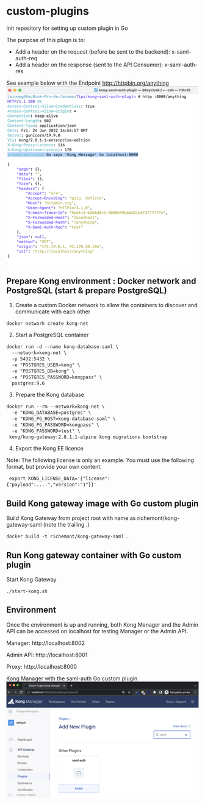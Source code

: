 # custom-plugins
Init repository for setting up custom plugin in Go

The purpose of this plugn is to:
- Add a header on the request (before be sent to the backend): x-saml-auth-req
- Add a header on the response (sent to the API Consumer): x-saml-auth-res

See example below with the Endpoint http://httpbin.org/anything
![manager](./image/saml-auth-plugin-result.png)

## Prepare Kong environment : Docker network and PostgreSQL (start & prepare PostgreSQL)
1) Create a custom Docker network to allow the containers to discover and communicate with each other
``` 
docker network create kong-net
``` 
2) Start a PostgreSQL container
```
docker run -d --name kong-database-saml \
  --network=kong-net \
  -p 5432:5432 \
  -e "POSTGRES_USER=kong" \
  -e "POSTGRES_DB=kong" \
  -e "POSTGRES_PASSWORD=kongpass" \
  postgres:9.6
```
3) Prepare the Kong database
```
docker run --rm --network=kong-net \
  -e "KONG_DATABASE=postgres" \
  -e "KONG_PG_HOST=kong-database-saml" \
  -e "KONG_PG_PASSWORD=kongpass" \
  -e "KONG_PASSWORD=test" \
 kong/kong-gateway:2.8.1.1-alpine kong migrations bootstrap
```
4) Export the Kong EE licence

Note: The following license is only an example. You must use the following format, but provide your own content.
```
 export KONG_LICENSE_DATA='{"license":{"payload":....","version":"1"}}'

```

## Build Kong gateway image with Go custom plugin
Build Kong Gateway from project root with name as richemont/kong-gateway-saml (note the trailing .)
```
docker build -t richemont/kong-gateway-saml .
```
## Run Kong gateway container with Go custom plugin
Start Kong Gateway
```
./start-kong.sh
```

## Environment
Once the environment is up and running, both Kong Manager and the Admin API can be accessed on localhost for testing
Manager or the Admin API:

Manager: http://localhost:8002

Admin API: http://localhost:8001

Proxy: http://localhost:8000

Kong Manager with the saml-auth Go custom plugin
![manager](./image/browse-saml-plugin.png)

